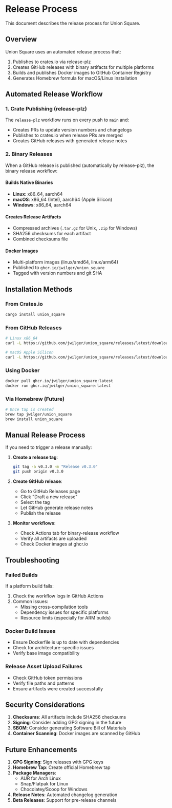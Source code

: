 # Release Process

This document describes the release process for Union Square.

## Overview

Union Square uses an automated release process that:
1. Publishes to crates.io via release-plz
2. Creates GitHub releases with binary artifacts for multiple platforms
3. Builds and publishes Docker images to GitHub Container Registry
4. Generates Homebrew formula for macOS/Linux installation

## Automated Release Workflow

### 1. Crate Publishing (release-plz)

The `release-plz` workflow runs on every push to `main` and:
- Creates PRs to update version numbers and changelogs
- Publishes to crates.io when release PRs are merged
- Creates GitHub releases with generated release notes

### 2. Binary Releases

When a GitHub release is published (automatically by release-plz), the binary release workflow:

#### Builds Native Binaries
- **Linux**: x86_64, aarch64
- **macOS**: x86_64 (Intel), aarch64 (Apple Silicon)
- **Windows**: x86_64, aarch64

#### Creates Release Artifacts
- Compressed archives (`.tar.gz` for Unix, `.zip` for Windows)
- SHA256 checksums for each artifact
- Combined checksums file

#### Docker Images
- Multi-platform images (linux/amd64, linux/arm64)
- Published to `ghcr.io/jwilger/union_square`
- Tagged with version numbers and git SHA

## Installation Methods

### From Crates.io
```bash
cargo install union_square
```

### From GitHub Releases
```bash
# Linux x86_64
curl -L https://github.com/jwilger/union_square/releases/latest/download/union_square-x86_64-linux.tar.gz | tar xz

# macOS Apple Silicon
curl -L https://github.com/jwilger/union_square/releases/latest/download/union_square-aarch64-macos.tar.gz | tar xz
```

### Using Docker
```bash
docker pull ghcr.io/jwilger/union_square:latest
docker run ghcr.io/jwilger/union_square:latest
```

### Via Homebrew (Future)
```bash
# Once tap is created
brew tap jwilger/union_square
brew install union_square
```

## Manual Release Process

If you need to trigger a release manually:

1. **Create a release tag**:
   ```bash
   git tag -a v0.3.0 -m "Release v0.3.0"
   git push origin v0.3.0
   ```

2. **Create GitHub release**:
   - Go to GitHub Releases page
   - Click "Draft a new release"
   - Select the tag
   - Let GitHub generate release notes
   - Publish the release

3. **Monitor workflows**:
   - Check Actions tab for binary-release workflow
   - Verify all artifacts are uploaded
   - Check Docker images at ghcr.io

## Troubleshooting

### Failed Builds

If a platform build fails:
1. Check the workflow logs in GitHub Actions
2. Common issues:
   - Missing cross-compilation tools
   - Dependency issues for specific platforms
   - Resource limits (especially for ARM builds)

### Docker Build Issues

- Ensure Dockerfile is up to date with dependencies
- Check for architecture-specific issues
- Verify base image compatibility

### Release Asset Upload Failures

- Check GitHub token permissions
- Verify file paths and patterns
- Ensure artifacts were created successfully

## Security Considerations

1. **Checksums**: All artifacts include SHA256 checksums
2. **Signing**: Consider adding GPG signing in the future
3. **SBOM**: Consider generating Software Bill of Materials
4. **Container Scanning**: Docker images are scanned by GitHub

## Future Enhancements

1. **GPG Signing**: Sign releases with GPG keys
2. **Homebrew Tap**: Create official Homebrew tap
3. **Package Managers**:
   - AUR for Arch Linux
   - Snap/Flatpak for Linux
   - Chocolatey/Scoop for Windows
4. **Release Notes**: Automated changelog generation
5. **Beta Releases**: Support for pre-release channels
